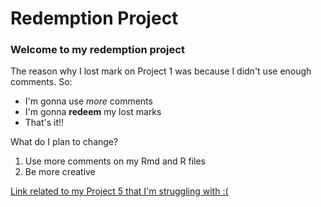 # Redemption Project

### Welcome to my redemption project

The reason why I lost mark on Project 1 was because I didn't use enough comments. So:
- I'm gonna use *more* comments
- I'm gonna **redeem** my lost marks
- That's it!!

What do I plan to change?
1. Use more comments on my Rmd and R files
2. Be more creative

[Link related to my Project 5 that I'm struggling with :(]("https://www.booking.com/hotel/nz/cordis-auckland")

